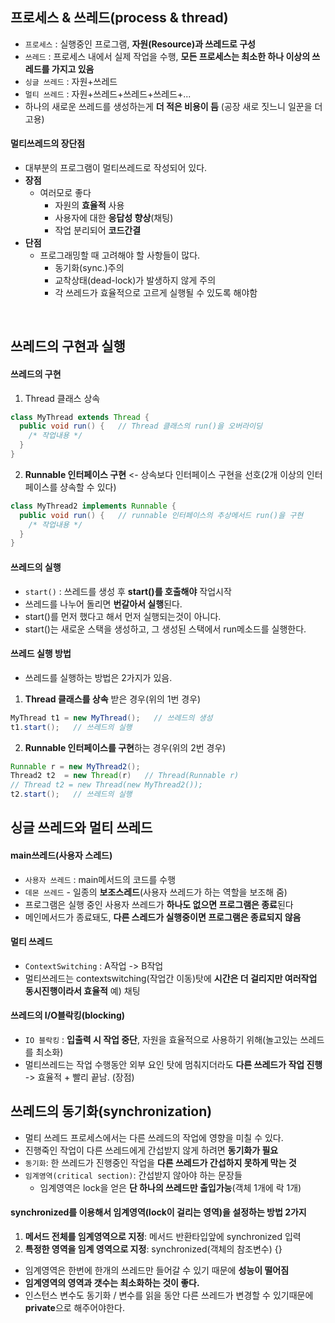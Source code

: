 ## 프로세스 & 쓰레드(process & thread)
- `프로세스` : 실행중인 프로그램, **자원(Resource)과 쓰레드로 구성**
- `쓰레드` : 프로세스 내에서 실제 작업을 수행, **모든 프로세스는 최소한 하나 이상의 쓰레드를 가지고 있음** 
- `싱글 쓰레드` : 자원+쓰레드
- `멀티 쓰레드` : 자원+쓰레드+쓰레드+쓰레드+...
- 하나의 새로운 쓰레드를 생성하는게 **더 적은 비용이 듬** (공장 새로 짓느니 일꾼을 더 고용)

#### 멀티쓰레드의 장단점
- 대부분의 프로그램이 멀티쓰레드로 작성되어 있다.
- **장점**
  - 여러모로 좋다
    - 자원의 **효율적** 사용
    - 사용자에 대한 **응답성 향상**(채팅)
    - 작업 분리되어 **코드간결**
- **단점**
  - 프로그래밍할 때 고려해야 할 사항들이 많다.
    - 동기화(sync.)주의
    - 교착상태(dead-lock)가 발생하지 않게 주의
    - 각 쓰레드가 효율적으로 고르게 실행될 수 있도록 해야함
<br>

## 쓰레드의 구현과 실행
#### 쓰레드의 구현
1. Thread 클래스 상속
  ```Java
  class MyThread extends Thread {
    public void run() {   // Thread 클래스의 run()을 오버라이딩
      /* 작업내용 */
    }
  }
  ```
2. **Runnable 인터페이스 구현**  <- 상속보다 인터페이스 구현을 선호(2개 이상의 인터페이스를 샹속할 수 있다)
  ```Java
  class MyThread2 implements Runnable {
    public void run() {   // runnable 인터페이스의 추상메서드 run()을 구현
      /* 작업내용 */
    }
  }
  ```
  
#### 쓰레드의 실행
- `start()` : 쓰레드를 생성 후 **start()를 호출해야** 작업시작 
- 쓰레드를 나누어 돌리면 **번갈아서 실행**된다.
- start()를 먼저 했다고 해서 먼저 실행되는것이 아니다.
- start()는 새로운 스택을 생성하고, 그 생성된 스택에서 run메소드를 실행한다.

#### 쓰레드 실행 방법
- 쓰레드를 실행하는 방법은 2가지가 있음.

1. **Thread 클래스를 상속** 받은 경우(위의 1번 경우)
  ```Java
  MyThread t1 = new MyThread();   // 쓰레드의 생성
  t1.start();   // 쓰레드의 실행
  ```
2. **Runnable 인터페이스를 구현**하는 경우(위의 2번 경우)
  ```Java
  Runnable r = new MyThread2();
  Thread2 t2  = new Thread(r)   // Thread(Runnable r)
  // Thread t2 = new Thread(new MyThread2());
  t2.start();   // 쓰레드의 실행
  ```


## 싱글 쓰레드와 멀티 쓰레드

#### main쓰레드(사용자 스레드)
- `사용자 쓰레드` : main메서드의 코드를 수행
- `데몬 쓰레드` - 일종의 **보조스레드**(사용자 쓰레드가 하는 역할을 보조해 줌)
- 프로그램은 실행 중인 사용자 쓰레드가 **하나도 없으면 프로그램은 종료**된다
- 메인메서드가 종료돼도, **다른 스레드가 실행중이면 프로그램은 종료되지 않음**

#### 멀티 쓰레드
- `ContextSwitching` : A작업 -> B작업
- 멀티쓰레드는 contextswitching(작업간 이동)탓에 **시간은 더 걸리지만 여러작업 동시진행이라서 효율적** 예) 채팅

#### 쓰레드의 I/O블락킹(blocking)
- `IO 블락킹` : **입출력 시 작업 중단**, 자원을 효율적으로 사용하기 위해(놀고있는 쓰레드를 최소화)
- 멀티쓰레드는 작업 수행동안 외부 요인 탓에 멈춰지더라도 **다른 쓰레드가 작업 진행** -> 효율적 + 빨리 끝남. (장점)


## 쓰레드의 동기화(synchronization)
- 멀티 쓰레드 프로세스에서는 다른 쓰레드의 작업에 영향을 미칠 수 있다.
- 진행죽인 작업이 다른 쓰레드에게 간섭받지 않게 하려면 **동기화가 필요**
- `동기화`: 한 쓰레드가 진행중인 작업을 **다른 쓰레드가 간섭하지 못하게 막는 것**
- `임계영역(critical section)`: 간섭받지 않아야 하는 문장들 
  - 임계영역은 lock을 얻은 **단 하나의 쓰레드만 출입가능**(객체 1개에 락 1개)

#### synchronized를 이용해서 임계영역(lock이 걸리는 영역)을 설정하는 방법 2가지
1. **메서드 전체를 임계영역으로 지정**: 메서드 반환타입앞에  synchronized 입력
2. **특정한 영역을 임계 영역으로 지정**: synchronized(객체의 참조변수) {}

- 임계영역은 한번에 한개의 쓰레드만 들어갈 수 있기 때문에 **성능이 떨어짐**
- **임계영역의 영역과 갯수는 최소화하는 것이 좋다.**
- 인스턴스 변수도 동기화 / 변수를 읽을 동안 다른 쓰레드가 변경할 수 있기때문에 **private**으로 해주어야한다.

